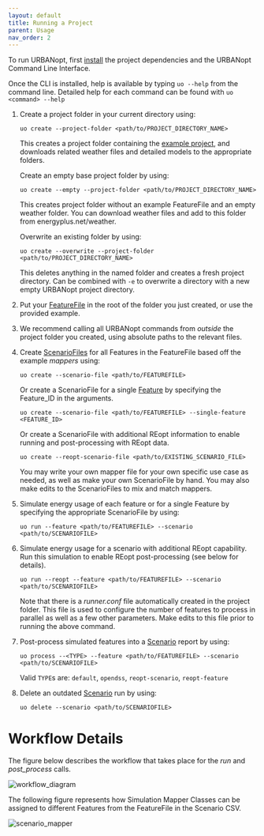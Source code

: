 ```yaml
---
layout: default
title: Running a Project
parent: Usage
nav_order: 2
---
```


To run URBANopt, first [install](../installation/installation.md) the project dependencies and the URBANopt Command Line Interface.

Once the CLI is installed, help is available by typing `uo --help` from the command line. Detailed help for each command can be found with `uo <command> --help`

1. Create a project folder in your current directory using:

    ```terminal
    uo create --project-folder <path/to/PROJECT_DIRECTORY_NAME>
    ```

    This creates a project folder containing the [example project](example.md), and downloads related weather files and detailed models to the appropriate folders.

    Create an empty base project folder by using:

    ```terminal
    uo create --empty --project-folder <path/to/PROJECT_DIRECTORY_NAME>
    ```
    
    This creates project folder without an example FeatureFile and an empty weather folder. You can
    download weather files and add to this folder from energyplus.net/weather.

    Overwrite an existing folder by using:

    ```terminal
    uo create --overwrite --project-folder <path/to/PROJECT_DIRECTORY_NAME>
    ```

    This deletes anything in the named folder and creates a fresh project directory. Can be combined with `-e` to overwrite a directory with a new empty URBANopt project directory.

1. Put your [FeatureFile](../overview/definitions.md) in the root of the folder you just created, or use the provided example.
1. We recommend calling all URBANopt commands from _outside_ the project folder you created, using absolute paths to the relevant files.
1. Create [ScenarioFiles](../overview/definitions.md) for all Features in the FeatureFile based off the example _mappers_ using:

    ```terminal
    uo create --scenario-file <path/to/FEATUREFILE>
    ```

    Or create a ScenarioFile for a single [Feature](../overview/definitions.md) by specifying the Feature_ID in the arguments.

    ```terminal
    uo create --scenario-file <path/to/FEATUREFILE> --single-feature <FEATURE_ID>
    ```

    Or create a ScenarioFile with additional REopt information to enable running and post-processing with REopt data.

    ```terminal
    uo create --reopt-scenario-file <path/to/EXISTING_SCENARIO_FILE>
    ```

    You may write your own mapper file for your own specific use case as needed, as well as make your own ScenarioFile by hand.  You may also make edits to the ScenarioFiles to mix and match mappers.

1. Simulate energy usage of each feature or for a single Feature by specifying the appropriate
   ScenarioFile by using:

    ```terminal
    uo run --feature <path/to/FEATUREFILE> --scenario <path/to/SCENARIOFILE>
    ```

1. Simulate energy usage for a scenario with additional REopt capability. Run this simulation to enable REopt post-processing (see below for details).

    ```terminal
    uo run --reopt --feature <path/to/FEATUREFILE> --scenario <path/to/SCENARIOFILE>
    ```

    Note that there is a *runner.conf* file automatically created in the project folder.  This file is used to configure the number of features to process in parallel as well as a few other parameters.  Make edits to this file prior to running the above command.

1. Post-process simulated features into a [Scenario](../overview/definitions.md) report by using:

    ```terminal
    uo process --<TYPE> --feature <path/to/FEATUREFILE> --scenario <path/to/SCENARIOFILE>
    ```

    Valid `TYPE`s are: `default`, `opendss`, `reopt-scenario`, `reopt-feature`

1. Delete an outdated [Scenario](../overview/definitions.md) run by using:

    ```terminal
    uo delete --scenario <path/to/SCENARIOFILE>
    ```

# Workflow Details

The figure below describes the workflow that takes place for the *run* and *post_process* calls.

![workflow_diagram](../doc_files/CLI_workflow_diagram.jpg)


The following figure represents how Simulation Mapper Classes can be assigned to different Features from the FeatureFile in the Scenario CSV.

![scenario_mapper](../doc_files/scenario_mapper.jpg)
